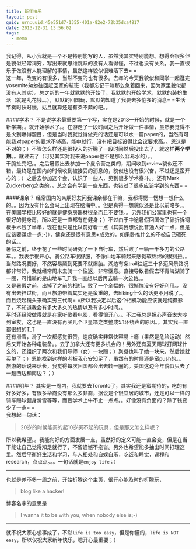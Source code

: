 ```yaml
---
title: 新年快乐
layout: post
guid: urn:uuid:45e551d7-1355-401a-82e2-72b35dca4817
date: 2013-12-31 13:56:02
tags:
  - memo
---
```


我记得，从小我就是一个不是特别能写的人，虽然我其实特别能想。想得会很多但是貌似经常词穷，写出来就思维跳跃的没有人看得懂，不过也没有关系，我一直很乐于做没有人能理解的事情，虽然这样貌似很难活下去= =  
这一年，改变的有很多，当然不变的也有很多。去年的今天我貌似和同学一起逛完yosemite匆匆往回赶回家的航班（我都忘记干嘛那么急着回来，因为家里貌似都没有人其实）。总之新的一年就默默的开始了，我默默的开始学术，默默的装扮生活（就是乱花钱。。），默默的回国玩，默默的知道了我要去多伦多的消息= =生活节奏时快时慢，姑且就算还是有条不紊的吧。。

####学术？
不是说学术最重要第一个写，实在是2013一开始的时候，就是一个新学期。。就开始学术了。。在游走了一段时间之后开始做一件事情，虽然我觉得不是火到爆得题目，但是当时我就觉得做完的话还是可以水一篇paper的，当然有可能我对paper的要求不够高，能中就行，没有把目标设得比会议要求高。。恩这是不对的；）不管怎么样还是很投入的折腾了一段时间然后投出去了，就这样**两个学期**。。就过去了（可见其实对我来说paper也不是那么容易水的）。。  
干脆扯完吧。。之后暑假出去参加一个夏令营之类的，期间收到review貌似还不错，最终是在国内的时候收到被接受的消息的，貌似也没有很兴奋，不过还是蛮开心的；）之后去参加这个会，认识了一些人，见到很多学术泰斗。。还有Mark Zuckerberg之类的。。总之会有学到一些东西，也错过了很多应该学到的东西= =

####课余？
经常国内的亲朋好友问我课余都在干嘛，我都得愣一愣想一想什么的。。因为没有什么会马上出现在脑海中。。但是真得一想貌似还是比以前略多。。  
在美国学校比较好的就是健身房器材很全而且不要钱。。另外我们公寓里也有一个很好的健身房，所以还是一直都有在健身；）不过由于中途暑假回国做了骨折拆钢板手术残了半年，现在也只是比以前好看一点（其实我想说比普通人好一点，但是应该要谦虚一点;-)），健身还是很有意思+成效的，如果卧推什么的不被自己砸死的话。。  
暑假之前，终于花了一些时间研究了一下自行车，然后败了一辆一千多刀的公路车。。我表示很开心，骑公路车很舒服，不像山地车骑起来感觉软绵绵的很别扭。。当然路况要好，不然容易颠到死要不就爆胎。湖边有条trail往返三十多迈风景路况都非常好，我就经常周末去骑一个往返，非常惬意。直接导致暑假去环青海湖骑了一圈，可惜骑的是山地车T_T 我一直想以后再去骑一次公路。。  
又是暑假之前，出掉了之前的相机，败了一个全幅的，很惭愧没有好好利用。。没有出去扫过街，而且旅游带着其实还是蛮重的，去hiking什么的话更不用说了。。而且烧起镜头来确实穷三代啊= =所以我决定以后这个相机功能应该就是纯摄影了，不知道我会有多大多久的热情以及有多少时间。。  
平时还经常做得就是在家听歌看电影，看得很开心。。不过我总是担心声音太大吵到室友，这也是一直没有再买几个卫星箱之类整成5.1环绕声的原因。。其实我一直都很想的T_T  
还有滑雪，滑了一次都感觉很赞，速度确实非常快容易上瘾（果然是危险运动）然后又开始各种屯装备。。去了加拿大还有更多机会的！另外还有夏天踢球打网球什么的，还组织了两次和我们导师（女）一块踢；）聚餐也叫了她一块来，然后她就买单了；）恩能找到这样的老板我心安知足了，虽然有的时候还是蛮push的。。  
旅游的话说来话长，我觉得每次回国都会出去转一圈的。美国这边今年貌似只去了一趟西边和南边？；）

####明年？
其实是一周内，我就要去Toronto了，其实我还是蛮期待的，吃的有好多好多，有很多华裔没有那么多非裔，据说是个很宜居的城市，还是可以一样的骑车踢球健身滑雪等等，而且学术上牛不止一点点。。好像没有负面的？除了钱变少了一点= =  
我想起一句话：
>20岁的时候能买的起10岁买不起的玩具，但是那又怎么样呢？

所以我希望。。我能向好的方面发展一点，虽然好的定义可能一直会变，但是在当下能让自己觉得知足就行了，不留遗憾不拖沓。另外也希望能多抽出时间打理这里。然后平衡好生活和学习，与人相处和自娱自乐，吃饭和睡觉，课程和research，点点点。。。一句话就是```enjoy life；）```

---
也就是差不多一周之前，开始折腾这个主页，很开心能及时的折腾玩，
>blog like a hacker!

博客名字的意思是
>I wanna it to be with you, when nobody else is;-)

---
就不祝大家心想事成了，不然```life is too easy```，但是你懂的，```life is NOT easy```，所以仅祝大家新年快乐，嗯开心最重要；）

